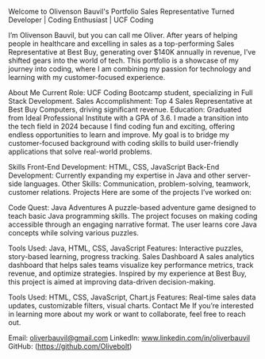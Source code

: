 Welcome to Olivenson Bauvil's Portfolio
Sales Representative Turned Developer | Coding Enthusiast | UCF Coding

I’m Olivenson Bauvil, but you can call me Oliver. After years of helping people in healthcare and excelling in sales as a top-performing Sales Representative at Best Buy, generating over $140K annually in revenue, I’ve shifted gears into the world of tech. This portfolio is a showcase of my journey into coding, where I am combining my passion for technology and learning with my customer-focused experience.

About Me
Current Role: UCF Coding Bootcamp student, specializing in Full Stack Development.
Sales Accomplishment: Top 4 Sales Representative at Best Buy Computers, driving significant revenue.
Education: Graduated from Ideal Professional Institute with a GPA of 3.6.
I made a transition into the tech field in 2024 because I find coding fun and exciting, offering endless opportunities to learn and improve. My goal is to bridge my customer-focused background with coding skills to build user-friendly applications that solve real-world problems.

Skills
Front-End Development: HTML, CSS, JavaScript
Back-End Development: Currently expanding my expertise in Java and other server-side languages.
Other Skills: Communication, problem-solving, teamwork, customer relations.
Projects
Here are some of the projects I’ve worked on:

Code Quest: Java Adventures A puzzle-based adventure game designed to teach basic Java programming skills. The project focuses on making coding accessible through an engaging narrative format. The user learns core Java concepts while solving various puzzles.

Tools Used: Java, HTML, CSS, JavaScript
Features: Interactive puzzles, story-based learning, progress tracking.
Sales Dashboard A sales analytics dashboard that helps sales teams visualize key performance metrics, track revenue, and optimize strategies. Inspired by my experience at Best Buy, this project is aimed at improving data-driven decision-making.

Tools Used: HTML, CSS, JavaScript, Chart.js
Features: Real-time sales data updates, customizable filters, visual charts.
Contact Me
If you’re interested in learning more about my work or want to collaborate, feel free to reach out.

Email: oliverbauvil@gmail.com
LinkedIn: www.linkedin.com/in/oliverbauvil
GitHub: (https://github.com/Olivebolt)
